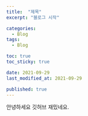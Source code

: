 ```yaml
---
title:  "제목"
excerpt: "블로그 시작"

categories:
  - Blog
tags:
  - Blog

toc: true
toc_sticky: true

date: 2021-09-29
last_modified_at: 2021-09-29

published: true
---
```


안녕하세요 깃허브 재밌네요.